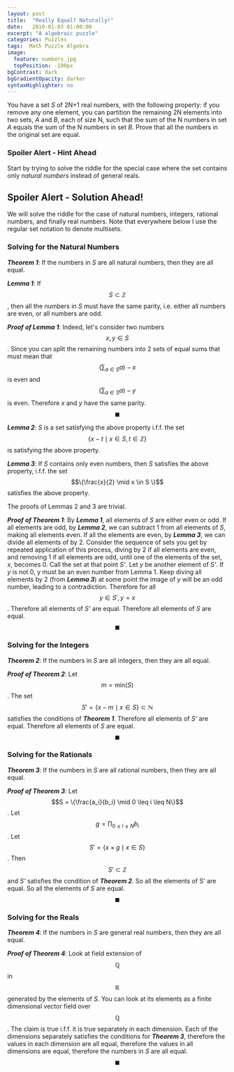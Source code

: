 ```yaml
---
layout: post
title:  "Really Equal? Naturally!"
date:   2010-01-03 01:00:00
excerpt: "A algebraic puzzle"
categories: Puzzles
tags:  Math Puzzle Algebra
image:
  feature: numbers.jpg
  topPosition: -100px
bgContrast: dark
bgGradientOpacity: darker
syntaxHighlighter: no
---
```

You have a set *S* of 2N+1 real numbers, with the following property: if you remove any one element, you can partition the remaining 2N elements into two sets, *A* and *B*, each of size N, such that the sum of the N numbers in set *A* equals the sum of the N numbers in set *B*. Prove that all the numbers in the original set are equal.

### Spoiler Alert - Hint Ahead
Start by trying to solve the riddle for the special case where the set contains only *natural numbers* instead of general reals.

## Spoiler Alert - Solution Ahead!

We will solve the riddle for the case of natural numbers, integers, rational numbers, and finally real numbers. Note that everywhere below I use the regular set notation to denote multisets.

### Solving for the Natural Numbers

***Theorem 1***: If the numbers in *S* are all natural numbers, then they are all equal.

***Lemma 1***: If $$S \subset \mathbb{Z}$$, then all the numbers in *S* must have the same parity, i.e. either all numbers are even, or all numbers are odd.

***Proof of Lemma 1***: Indeed, let's consider two numbers $$x, y \in S$$. Since you can split the remaining numbers into 2 sets of equal sums that must mean that $$(\sum_{a \in S}a) - x$$ is even and $$(\sum_{a \in S}a) - y$$ is even. Therefore *x* and *y* have the same parity. $$\blacksquare$$

***Lemma 2***: *S* is a set satisfying the above property i.f.f. the set $$\{x - t \mid x \in S, t \in \mathbb{Z}\}$$ is satisfying the above property.

***Lemma 3***: If *S* contains only even numbers, then *S* satisfies the above property, i.f.f. the set $$\{\frac{x}{2} \mid x \in S \}$$ satisfies the above property.

The proofs of Lemmas 2 and 3 are trivial.

***Proof of Theorem 1***: By __*Lemma 1*__, all elements of *S* are either even or odd. If all elements are odd, by __*Lemma 2*__, we can subtract 1 from all elements of *S*, making all elements even. If all the elements are even, by __*Lemma 3*__, we can divide all elements of by 2. Consider the sequence of sets you get by repeated application of this process, diving by 2 if all elements are even, and removing 1 if all elements are odd, until one of the elements of the set, *x*, becomes 0. Call the set at that point *S'*. Let *y* be another element of *S'*. If *y* is not 0, y must be an even number from Lemma 1. Keep diving all elements by 2 (from __*Lemma 3*__) at some point the image of *y* will be an odd number, leading to a contradiction. Therefore for all $$y \in S', y = x$$. Therefore all elements of *S'* are equal. Therefore all elements of *S* are equal. $$\blacksquare$$

### Solving for the Integers

***Theorem 2***: If the numbers in *S* are all integers, then they are all equal.

***Proof of Theorem 2***: Let $$m = \text{min}(S)$$. The set $$S' = \{x - m \mid x \in S\} \subset \mathbb{N}$$
satisfies the conditions of __*Theorem 1*__. Therefore all elements of *S'* are equal. Therefore all elements of *S* are equal. $$\blacksquare$$

### Solving for the Rationals

***Theorem 3***: If the numbers in *S* are all rational numbers, then they are all equal.

***Proof of Theorem 3***: Let $$S = \{\frac{a_i}{b_i} \mid 0 \leq i \leq N\}$$. Let $$g = \prod_{0 \le i \le N}b_i$$. Let $$S' = \{x \times g \mid x \in S\}$$. Then $$S' \subset \mathbb{Z}$$ and *S'* satisfies the condition of __*Theorem 2*__. So all the elements of S' are equal. So all the elements of *S* are equal. $$\blacksquare$$

### Solving for the Reals

***Theorem 4***: If the numbers in *S* are general real numbers, then they are all equal.

***Proof of Theorem 4***: Look at field extension of $$\mathbb{Q}$$ in $$\mathbb{R}$$ generated by the elements of *S*. You can look at its elements as a finite dimensional vector field over $$\mathbb{Q}$$. The claim is true i.f.f. it is true separately in each dimension. Each of the dimensions separately satisfies the conditions for __*Theorem 3*__, therefore the values in each dimension are all equal, therefore the values in all dimensions are equal, therefore the numbers in *S* are all equal. $$\blacksquare$$
